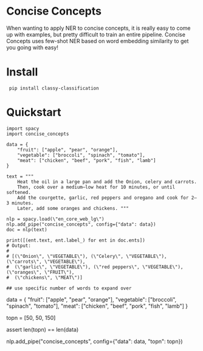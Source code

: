 # Concise Concepts
When wanting to apply NER to concise concepts, it is really easy to come up with examples, but pretty difficult to train an entire pipeline. Concise Concepts uses few-shot NER based on word embedding similarity to get you going with easy!

# Install
``` pip install classy-classification```

# Quickstart
```
import spacy
import concise_concepts

data = {
    "fruit": ["apple", "pear", "orange"],
    "vegetable": ["broccoli", "spinach", "tomato"],
    "meat": ["chicken", "beef", "pork", "fish", "lamb"]
}

text = """
    Heat the oil in a large pan and add the Onion, celery and carrots. 
    Then, cook over a medium–low heat for 10 minutes, or until softened. 
    Add the courgette, garlic, red peppers and oregano and cook for 2–3 minutes.
    Later, add some oranges and chickens. """

nlp = spacy.load(\"en_core_web_lg\")
nlp.add_pipe("concise_concepts", config={"data": data})
doc = nlp(text)

print([(ent.text, ent.label_) for ent in doc.ents])
# Output:
#
# [(\"Onion\", \"VEGETABLE\"), (\"Celery\", \"VEGETABLE\"), (\"carrots\", \"VEGETABLE\"), 
#  (\"garlic\", \"VEGETABLE\"), (\"red peppers\", \"VEGETABLE\"), (\"oranges\", \"FRUIT\"), 
#  (\"chickens\", \"MEAT\")]

## use specific number of words to expand over
```
data = {
    "fruit": ["apple", "pear", "orange"],
    "vegetable": ["broccoli", "spinach", "tomato"],
    "meat": ["chicken", "beef", "pork", "fish", "lamb"]
}

topn = [50, 50, 150]

assert len(topn) == len(data)

nlp.add_pipe("concise_concepts", config={"data": data, "topn": topn})
```


